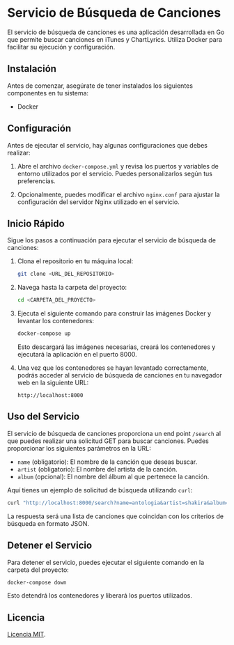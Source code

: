 
# Servicio de Búsqueda de Canciones

El servicio de búsqueda de canciones es una aplicación desarrollada en Go que permite buscar canciones en iTunes y ChartLyrics. Utiliza Docker para facilitar su ejecución y configuración.

## Instalación

Antes de comenzar, asegúrate de tener instalados los siguientes componentes en tu sistema:

- Docker

## Configuración

Antes de ejecutar el servicio, hay algunas configuraciones que debes realizar:

1. Abre el archivo `docker-compose.yml` y revisa los puertos y variables de entorno utilizados por el servicio. Puedes personalizarlos según tus preferencias.

2. Opcionalmente, puedes modificar el archivo `nginx.conf` para ajustar la configuración del servidor Nginx utilizado en el servicio.

## Inicio Rápido

Sigue los pasos a continuación para ejecutar el servicio de búsqueda de canciones:

1. Clona el repositorio en tu máquina local:

   ```bash
   git clone <URL_DEL_REPOSITORIO>
   ```

2. Navega hasta la carpeta del proyecto:

   ```bash
   cd <CARPETA_DEL_PROYECTO>
   ```

3. Ejecuta el siguiente comando para construir las imágenes Docker y levantar los contenedores:

   ```bash
   docker-compose up
   ```

   Esto descargará las imágenes necesarias, creará los contenedores y ejecutará la aplicación en el puerto 8000.

4. Una vez que los contenedores se hayan levantado correctamente, podrás acceder al servicio de búsqueda de canciones en tu navegador web en la siguiente URL:

   ```
   http://localhost:8000
   ```

## Uso del Servicio

El servicio de búsqueda de canciones proporciona un end point `/search` al que puedes realizar una solicitud GET para buscar canciones. Puedes proporcionar los siguientes parámetros en la URL:

- `name` (obligatorio): El nombre de la canción que deseas buscar.
- `artist` (obligatorio): El nombre del artista de la canción.
- `album` (opcional): El nombre del álbum al que pertenece la canción.

Aquí tienes un ejemplo de solicitud de búsqueda utilizando `curl`:

```bash
curl "http://localhost:8000/search?name=antologia&artist=shakira&album=pies"
```

La respuesta será una lista de canciones que coincidan con los criterios de búsqueda en formato JSON.

## Detener el Servicio

Para detener el servicio, puedes ejecutar el siguiente comando en la carpeta del proyecto:

```bash
docker-compose down
```

Esto detendrá los contenedores y liberará los puertos utilizados.



## Licencia

[Licencia MIT](LICENSE).
